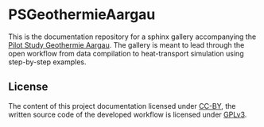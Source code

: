 # PSGeothermieAargau

This is the documentation repository for a sphinx gallery accompanying the [Pilot Study Geothermie Aargau](https://geg.ethz.ch/project-geothermal_aargau/).
The gallery is meant to lead through the open workflow from data compilation to heat-transport simulation using step-by-step examples.  

## License  

The content of this project documentation licensed under [CC-BY](https://choosealicense.com/licenses/cc-by-4.0/), the written source code of the developed workflow is licensed under [GPLv3](https://choosealicense.com/licenses/gpl-3.0/).
